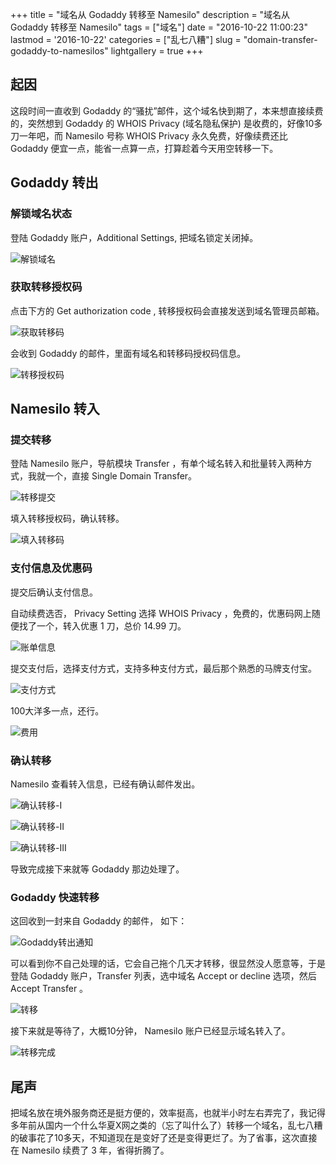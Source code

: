 +++
title = "域名从 Godaddy 转移至 Namesilo"
description = "域名从 Godaddy 转移至 Namesilo"
tags = ["域名"]
date = "2016-10-22 11:00:23"
lastmod = '2016-10-22'
categories = ["乱七八糟"]
slug = "domain-transfer-godaddy-to-namesilos"
lightgallery = true
+++

## 起因

这段时间一直收到 Godaddy 的“骚扰”邮件，这个域名快到期了，本来想直接续费的，突然想到 Godaddy 的 WHOIS Privacy (域名隐私保护) 是收费的，好像10多刀一年吧，而 Namesilo 号称 WHOIS Privacy 永久免费，好像续费还比 Godaddy 便宜一点，能省一点算一点，打算趁着今天用空转移一下。

## Godaddy 转出

### 解锁域名状态

登陆 Godaddy 账户，Additional Settings, 把域名锁定关闭掉。

![解锁域名](DomianLockOff.png "解锁域名")

### 获取转移授权码

点击下方的 Get authorization code , 转移授权码会直接发送到域名管理员邮箱。

![获取转移码](GetAuthorizationCode.png "获取转移码")

会收到 Godaddy 的邮件，里面有域名和转移码授权码信息。

![转移授权码](AuthorizationCode.png "转移授权码")

## Namesilo 转入

### 提交转移

登陆 Namesilo 账户，导航模块 Transfer ，有单个域名转入和批量转入两种方式，我就一个，直接 Single Domain Transfer。

![转移提交](transfer0.png "转移提交")

填入转移授权码，确认转移。

![填入转移码](transfer1.png "填入转移码")

### 支付信息及优惠码

提交后确认支付信息。

自动续费选否， Privacy Setting 选择 WHOIS Privacy ，免费的，优惠码网上随便找了一个，转入优惠 1 刀，总价 14.99 刀。

![账单信息](cartcontents.png "账单信息")

提交支付后，选择支付方式，支持多种支付方式，最后那个熟悉的马牌支付宝。

![支付方式](payment0.png "支付方式")

100大洋多一点，还行。

![费用](payment1.png "费用")

### 确认转移

Namesilo 查看转入信息，已经有确认邮件发出。

![确认转移-I](ConfirmTransfer0.png "确认转移-I")

![确认转移-II](ConfirmTransfer1.png "确认转移-II")

![确认转移-III](ConfirmTransfer2.png "确认转移-III")

导致完成接下来就等 Godaddy 那边处理了。

### Godaddy 快速转移

这回收到一封来自 Godaddy 的邮件， 如下：

![Godaddy转出通知](godaddy-transfe-out.png "Godaddy转出通知")

可以看到你不自己处理的话，它会自己拖个几天才转移，很显然没人愿意等，于是登陆 Godaddy 账户，Transfer 列表，选中域名 Accept or decline 选项，然后Accept Transfer 。

![转移](AcceptTransfer.png "转移")

接下来就是等待了，大概10分钟， Namesilo 账户已经显示域名转入了。


![转移完成](TransferSuccess.png "转移完成")

## 尾声

把域名放在境外服务商还是挺方便的，效率挺高，也就半小时左右弄完了，我记得多年前从国内一个什么华夏X网之类的（忘了叫什么了）转移一个域名，乱七八糟的破事花了10多天，不知道现在是变好了还是变得更烂了。为了省事，这次直接在 Namesilo 续费了 3 年，省得折腾了。